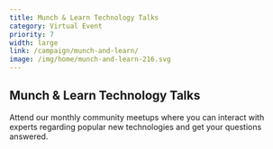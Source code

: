 ```yaml
---
title: Munch & Learn Technology Talks
category: Virtual Event
priority: 7
width: large
link: /campaign/munch-and-learn/
image: /img/home/munch-and-learn-216.svg
---
```

## Munch & Learn Technology Talks

Attend our monthly community meetups where you can interact with experts regarding popular new technologies and get your questions answered.
